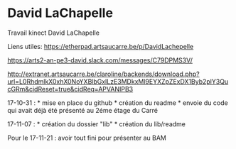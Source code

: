 # David LaChapelle
Travail kinect David LaChapelle

Liens utiles: 
https://etherpad.artsaucarre.be/p/DavidLachepelle

https://arts2-an-pe3-david.slack.com/messages/C79DPMS3V/

http://extranet.artsaucarre.be/claroline/backends/download.php?url=L0RhdmlkX0xhX0NoYXBlbGxlLzE3MDkxMl9EYXZpZExDX1Byb2plY3QucGRm&cidReset=true&cidReq=APVANIPB3

17-10-31 : * mise en place du github
           * création du readme
           * envoie du code qui avait déjà été présenté au 2éme étage du Carré
           
17-11-07 : * création du dossier "lib"
           * création du lib/readme
           
Pour le 17-11-21 : avoir tout fini pour présenter au BAM
